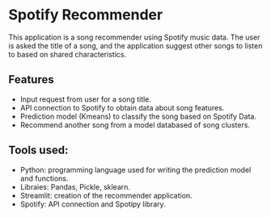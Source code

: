 # Spotify Recommender

This application is a song recommender using Spotify music data. The user is asked the title of a song, and the application suggest other songs to listen to based on shared characteristics.

## Features
- Input request from user for a song title.
- API connection to Spotify to obtain data about song features.
- Prediction model (Kmeans) to classify the song based on Spotify Data.
- Recommend another song from a model databased of song clusters.

## Tools used:
- Python: programming language used for writing the prediction model and functions.
- Libraies: Pandas, Pickle, sklearn.
- Streamlit: creation of the recommender application.
- Spotify: API connection and Spotipy library.